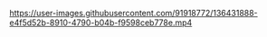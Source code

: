 

https://user-images.githubusercontent.com/91918772/136431888-e4f5d52b-8910-4790-b04b-f9598ceb778e.mp4


